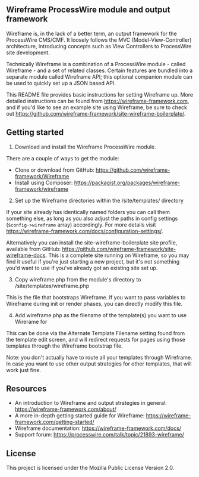 Wireframe ProcessWire module and output framework
-------------------------------------------------

Wireframe is, in the lack of a better term, an output framework for the ProcessWire CMS/CMF. It
loosely follows the MVC (Model-View-Controller) architecture, introducing concepts such as View
Controllers to ProcessWire site development.

Technically Wireframe is a combination of a ProcessWire module - called Wireframe - and a set of
related classes. Certain features are bundled into a separate module called Wireframe API; this
optional companion module can be used to quickly set up a JSON based API.

This README file provides basic instructions for setting Wireframe up. More detailed instructions
can be found from https://wireframe-framework.com, and if you'd like to see an example site using
Wireframe, be sure to check out https://github.com/wireframe-framework/site-wireframe-boilerplate/.

## Getting started

1. Download and install the Wireframe ProcessWire module.

There are a couple of ways to get the module:

- Clone or download from GitHub: https://github.com/wireframe-framework/Wireframe
- Install using Composer: https://packagist.org/packages/wireframe-framework/wireframe

2. Set up the Wireframe directories within the /site/templates/ directory

If your site already has identically named folders you can call them something else, as long as you
also adjust the paths in config settings (`$config->wireframe` array) accordingly. For more details
visit https://wireframe-framework.com/docs/configuration-settings/.

Alternatively you can install the site-wireframe-boilerplate site profile, available from GitHub:
https://github.com/wireframe-framework/site-wireframe-docs. This is a complete site running on
Wireframe, so you may find it useful if you're just starting a new project, but it's not something
you'd want to use if you've already got an existing site set up.

3. Copy wireframe.php from the module's directory to /site/templates/wireframe.php

This is the file that bootstraps Wireframe. If you want to pass variables to Wireframe during init
or render phases, you can directly modify this file.

4. Add wireframe.php as the filename of the template(s) you want to use Wirerame for

This can be done via the Alternate Template Filename setting found from the template edit screen,
and will redirect requests for pages using those templates through the Wireframe bootstrap file.

Note: you don't actually have to route all your templates through Wireframe. In case you want to
use other output strategies for other templates, that will work just fine.

## Resources

- An introduction to Wireframe and output strategies in general: https://wireframe-framework.com/about/
- A more in-depth getting started guide for Wireframe: https://wireframe-framework.com/getting-started/
- Wireframe documentation: https://wireframe-framework.com/docs/
- Support forum: https://processwire.com/talk/topic/21893-wireframe/

## License

This project is licensed under the Mozilla Public License Version 2.0.
